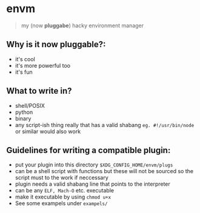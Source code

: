 # envm

> my (now **pluggabe**) hacky environment manager

Why is it now pluggable?:
---
- it's cool
- it's more powerful too
- it's fun

What to write in?
---
- shell/POSIX
- python
- binary
- any script-ish thing really that has a valid shabang
  ``eg. #!/usr/bin/node`` or similar would also work

Guidelines for writing a compatible plugin:
---
- put your plugin into this directory `$XDG_CONFIG_HOME/envm/plugs`
- can be a shell script with functions but these will not be sourced
  so the script must to the work if neccessary
- plugin needs a valid shabang line that points to the interpreter
- can be any ``ELF, Mach-O`` etc. executable
- make it executable by using ``chmod u+x``
- See some exampels under ``exampels/``

